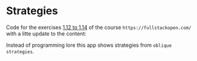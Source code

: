 # Strategies

Code for the exercises [1.12 to 1.14](https://fullstackopen.com/en/part1/a_more_complex_state_debugging_react_apps) of the course `https://fullstackopen.com/`
with a litte update to the content:

Instead of programming lore this app shows strategies from `oblique strategies`.
